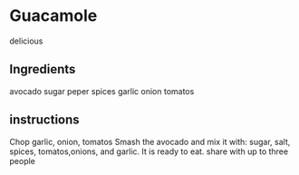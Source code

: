 # Guacamole
delicious
## Ingredients
avocado
sugar
peper
spices
garlic
onion
tomatos
## instructions
Chop garlic, onion, tomatos
Smash the avocado and mix it with: sugar, salt, spices, tomatos,onions, and garlic. It is ready to eat.
share with up to three people
